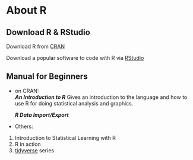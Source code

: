 # About R  

## Download R & RStudio
Download R from [CRAN](https://cran.r-project.org/)  

Download a popular software to code with R via [RStudio](https://rstudio.com/)  

## Manual for Beginners  
* on CRAN:  
_**An Introduction to R**_
Gives an introduction to the language and how to use R for doing statistical analysis and graphics.  

  _**R Data Import/Export**_

* Others:
1. Introduction to Statistical Learning with R  
2. R in action  
3. [tidyverse](https://www.tidyverse.org/) series  
